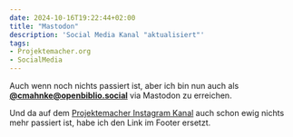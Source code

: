 ```yaml
---
date: 2024-10-16T19:22:44+02:00
title: "Mastodon"
description: 'Social Media Kanal "aktualisiert"'
tags:
- Projektemacher.org
- SocialMedia
---
```


Auch wenn noch nichts passiert ist, aber ich bin nun auch als **[@cmahnke@openbiblio.social](https://openbiblio.social/@cmahnke)** via Mastodon zu erreichen.

Und da auf dem [Projektemacher Instagram Kanal](https://www.instagram.com/projektemacher/) auch schon ewig nichts mehr passiert ist, habe ich den Link im Footer ersetzt.
